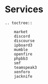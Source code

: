 # Services

```eval_rst
.. toctree::

    market
    discord
    discourse
    ipboard3
    mumble
    openfire
    phpbb3
    smf
    teamspeak3
    xenforo
    jacknife

```
